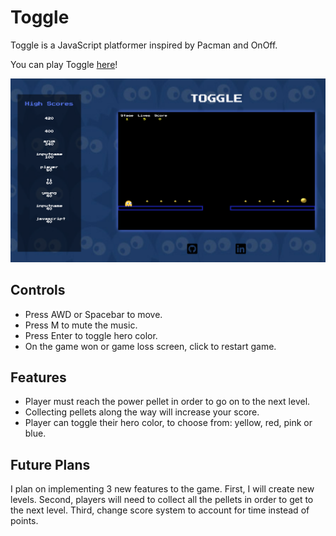 # Toggle
Toggle is a JavaScript platformer inspired by Pacman and OnOff.

You can play Toggle [here](https://davidyoon85.github.io/Toggle)!

![Toggle](assets/images/toggle.png)

## Controls
* Press AWD or Spacebar to move.
* Press M to mute the music.
* Press Enter to toggle hero color.
* On the game won or game loss screen, click to restart game.

## Features
* Player must reach the power pellet in order to go on to the next level.
* Collecting pellets along the way will increase your score.
* Player can toggle their hero color, to choose from: yellow, red, pink or blue.

## Future Plans
I plan on implementing 3 new features to the game.
First, I will create new levels.
Second, players will need to collect all the pellets in order to get to the next level.
Third, change score system to account for time instead of points.
